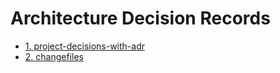 # Architecture Decision Records

* [1. project-decisions-with-adr](0001-project-decisions-with-adr.md)
* [2. changefiles](0002-changefiles.md)
